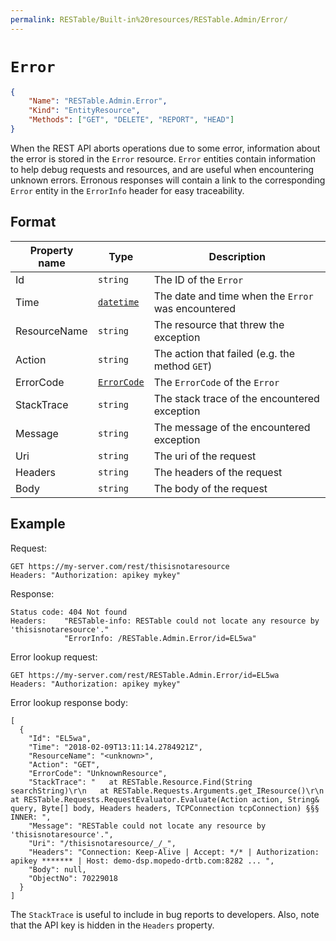 ```yaml
---
permalink: RESTable/Built-in%20resources/RESTable.Admin/Error/
---
```


# `Error`

```json
{
    "Name": "RESTable.Admin.Error",
    "Kind": "EntityResource",
    "Methods": ["GET", "DELETE", "REPORT", "HEAD"]
}
```

When the REST API aborts operations due to some error, information about the error is stored in the `Error` resource. `Error` entities contain information to help debug requests and resources, and are useful when encountering unknown errors. Erronous responses will contain a link to the corresponding `Error` entity in the `ErrorInfo` header for easy traceability.

## Format

Property name | Type                         | Description
------------- | ---------------------------- | --------------------------------------------------
Id            | `string`                     | The ID of the `Error`
Time          | [`datetime`](../../Datetime) | The date and time when the `Error` was encountered
ResourceName  | `string`                     | The resource that threw the exception
Action        | `string`                     | The action that failed (e.g. the method `GET`)
ErrorCode     | [`ErrorCode`](../ErrorCode)  | The `ErrorCode` of the `Error`
StackTrace    | `string`                     | The stack trace of the encountered exception
Message       | `string`                     | The message of the encountered exception
Uri           | `string`                     | The uri of the request
Headers       | `string`                     | The headers of the request
Body          | `string`                     | The body of the request

## Example

Request:

```
GET https://my-server.com/rest/thisisnotaresource
Headers: "Authorization: apikey mykey"
```

Response:

```
Status code: 404 Not found
Headers:    "RESTable-info: RESTable could not locate any resource by 'thisisnotaresource'."
            "ErrorInfo: /RESTable.Admin.Error/id=EL5wa"
```

Error lookup request:

```
GET https://my-server.com/rest/RESTable.Admin.Error/id=EL5wa
Headers: "Authorization: apikey mykey"
```

Error lookup response body:

```
[
  {
    "Id": "EL5wa",
    "Time": "2018-02-09T13:11:14.2784921Z",
    "ResourceName": "<unknown>",
    "Action": "GET",
    "ErrorCode": "UnknownResource",
    "StackTrace": "   at RESTable.Resource.Find(String searchString)\r\n   at RESTable.Requests.Arguments.get_IResource()\r\n   at RESTable.Requests.RequestEvaluator.Evaluate(Action action, String& query, Byte[] body, Headers headers, TCPConnection tcpConnection) §§§ INNER: ",
    "Message": "RESTable could not locate any resource by 'thisisnotaresource'.",
    "Uri": "/thisisnotaresource/_/_",
    "Headers": "Connection: Keep-Alive | Accept: */* | Authorization: apikey ******* | Host: demo-dsp.mopedo-drtb.com:8282 ... ",
    "Body": null,
    "ObjectNo": 70229018
  }
]
```

The `StackTrace` is useful to include in bug reports to developers. Also, note that the API key is hidden in the `Headers` property.
